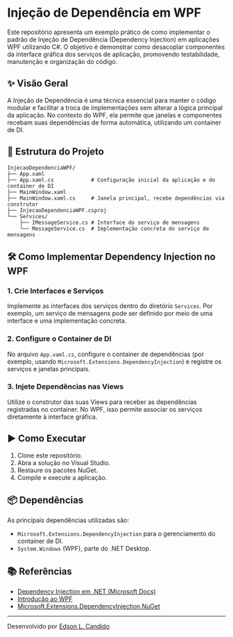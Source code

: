 # Injeção de Dependência em WPF

Este repositório apresenta um exemplo prático de como implementar o padrão de Injeção de Dependência (Dependency Injection) em aplicações WPF utilizando C#. O objetivo é demonstrar como desacoplar componentes da interface gráfica dos serviços de aplicação, promovendo testabilidade, manutenção e organização do código.

## ✨ Visão Geral

A Injeção de Dependência é uma técnica essencial para manter o código modular e facilitar a troca de implementações sem alterar a lógica principal da aplicação. No contexto do WPF, ela permite que janelas e componentes recebam suas dependências de forma automática, utilizando um container de DI.

## 📂 Estrutura do Projeto

```
InjecaoDependenciaWPF/
├── App.xaml               
├── App.xaml.cs            # Configuração inicial da aplicação e do container de DI
├── MainWindow.xaml        
├── MainWindow.xaml.cs     # Janela principal, recebe dependências via construtor
├── InjecaoDependenciaWPF.csproj
└── Services/
    ├── IMessageService.cs # Interface do serviço de mensagens
    └── MessageService.cs  # Implementação concreta do serviço de mensagens
```

## 🛠️ Como Implementar Dependency Injection no WPF

### 1. Crie Interfaces e Serviços

Implemente as interfaces dos serviços dentro do diretório `Services`. Por exemplo, um serviço de mensagens pode ser definido por meio de uma interface e uma implementação concreta.

### 2. Configure o Container de DI

No arquivo `App.xaml.cs`, configure o container de dependências (por exemplo, usando `Microsoft.Extensions.DependencyInjection`) e registre os serviços e janelas principais.

### 3. Injete Dependências nas Views

Utilize o construtor das suas Views para receber as dependências registradas no container. No WPF, isso permite associar os serviços diretamente à interface gráfica.

## ▶️ Como Executar

1. Clone este repositório.
2. Abra a solução no Visual Studio.
3. Restaure os pacotes NuGet.
4. Compile e execute a aplicação.

## 📦 Dependências

As principais dependências utilizadas são:

- `Microsoft.Extensions.DependencyInjection` para o gerenciamento do container de DI.
- `System.Windows` (WPF), parte do .NET Desktop.

## 📚 Referências

- [Dependency Injection em .NET (Microsoft Docs)](https://learn.microsoft.com/pt-br/dotnet/core/extensions/dependency-injection)
- [Introdução ao WPF](https://learn.microsoft.com/pt-br/dotnet/desktop/wpf/getting-started/)
- [Microsoft.Extensions.DependencyInjection NuGet](https://www.nuget.org/packages/Microsoft.Extensions.DependencyInjection/)

---

Desenvolvido por [Edson L. Candido](https://github.com/edsonlcandido)